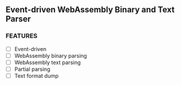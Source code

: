## Event-driven WebAssembly Binary and Text Parser

### FEATURES

- [ ] Event-driven
- [ ] WebAssembly binary parsing
- [ ] WebAssembly text parsing
- [ ] Partial parsing
- [ ] Text format dump
